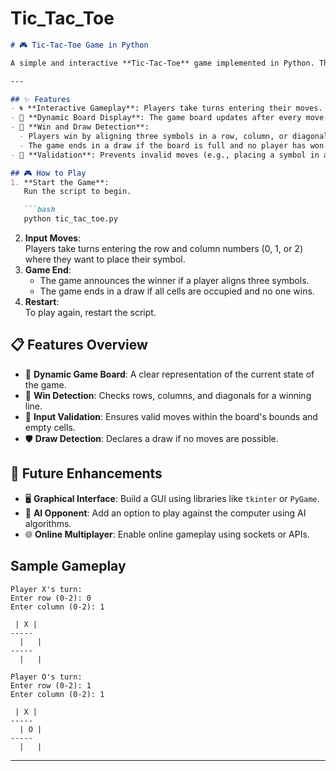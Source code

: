 # Tic_Tac_Toe

```markdown
# 🎮 Tic-Tac-Toe Game in Python  

A simple and interactive **Tic-Tac-Toe** game implemented in Python. This game allows two players to compete against each other, taking turns to place their symbols (X or O) on a 3x3 grid.  

---

## ✨ Features  
- 🌀 **Interactive Gameplay**: Players take turns entering their moves.  
- 🔄 **Dynamic Board Display**: The game board updates after every move.  
- 🎯 **Win and Draw Detection**:  
  - Players win by aligning three symbols in a row, column, or diagonal.  
  - The game ends in a draw if the board is full and no player has won.  
- 🚫 **Validation**: Prevents invalid moves (e.g., placing a symbol in an occupied cell).  

## 🎮 How to Play  
1. **Start the Game**:  
   Run the script to begin.  

   ```bash  
   python tic_tac_toe.py  
   ```  
2. **Input Moves**:  
   Players take turns entering the row and column numbers (0, 1, or 2) where they want to place their symbol.  
3. **Game End**:  
   - The game announces the winner if a player aligns three symbols.  
   - The game ends in a draw if all cells are occupied and no one wins.  
4. **Restart**:  
   To play again, restart the script.  

## 📋 Features Overview  
- 🎴 **Dynamic Game Board**: A clear representation of the current state of the game.  
- 🎯 **Win Detection**: Checks rows, columns, and diagonals for a winning line.  
- 🚫 **Input Validation**: Ensures valid moves within the board's bounds and empty cells.  
- 🛡️ **Draw Detection**: Declares a draw if no moves are possible.  

## 🚀 Future Enhancements  
- 🖥️ **Graphical Interface**: Build a GUI using libraries like `tkinter` or `PyGame`.  
- 🤖 **AI Opponent**: Add an option to play against the computer using AI algorithms.  
- 🌐 **Online Multiplayer**: Enable online gameplay using sockets or APIs.  

## Sample Gameplay  
```plaintext  
Player X's turn:  
Enter row (0-2): 0  
Enter column (0-2): 1  

 | X |   
-----  
  |   |   
-----  
  |   |   

Player O's turn:  
Enter row (0-2): 1  
Enter column (0-2): 1  

 | X |   
-----  
  | O |   
-----  
  |   |   
```  

---

